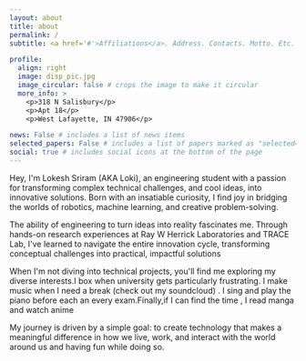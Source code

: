 ```yaml
---
layout: about
title: about
permalink: /
subtitle: <a href='#'>Affiliations</a>. Address. Contacts. Motto. Etc.

profile:
  align: right
  image: disp_pic.jpg
  image_circular: false # crops the image to make it circular
  more_info: >
    <p>318 N Salisbury</p>
    <p>Apt 18</p>
    <p>West Lafayette, IN 47906</p>

news: False # includes a list of news items
selected_papers: False # includes a list of papers marked as "selected={true}"
social: true # includes social icons at the bottom of the page
---
```


Hey, I'm Lokesh Sriram (AKA Loki), an engineering student with a passion for transforming complex technical challenges, and cool ideas, into innovative solutions. Born with an insatiable curiosity, I find joy in bridging the worlds of robotics, machine learning, and creative problem-solving.

The ability of engineering to turn ideas into reality fascinates me. Through hands-on research experiences at Ray W Herrick Laboratories and TRACE Lab, I've learned to navigate the entire innovation cycle, transforming conceptual challenges into practical, impactful solutions

When I'm not diving into technical projects, you'll find me exploring my diverse interests.I box when university gets particularly frustrating. I make music when I need a break (check out my soundcloud) . I sing and play the piano before each an every exam.Finally,if I can find the time , I read manga and watch anime

My journey is driven by a simple goal: to create technology that makes a meaningful difference in how we live, work, and interact with the world around us and having fun while doing so.
